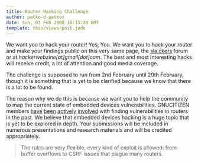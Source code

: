 ```yaml
---
title: Router Hacking Challenge
author: petko-d-petkov
date: Sun, 03 Feb 2008 16:15:28 GMT
template: this/views/post.jade
---
```


We want you to hack your router! Yes, You. We want you to hack your router and make your findings public on this very same page, the [sla.ckers](http://sla.ckers.org/forum/read.php?13,20128) forum or at _hackerwebzine[at]gmail[dot]com_. The best and most interesting hacks will receive credit, a lot of attention and good media coverage.

The challenge is supposed to run from 2nd February until 29th February, though it is something that is yet to be clarified because we know that there is a lot to be found.

The reason why we do this is because we want you to help the community to map the current state of embedded devices vulnerabilities. GNUCITIZEN members [have](/blog/hacking-the-interwebs) [been](/blog/call-jacking) [actively](/blog/bt-home-flub-pwnin-the-bt-home-hub) [involved](/blog/security-and-hacking-scene-in-london/) with finding vulnerabilities in routers in the past. We believe that embedded devices hacking is a huge topic that is yet to be explored in depth. Your submissions will be included in numerous presentations and research materials and will be credited appropriately.

> The rules are very flexible, every kind of exploit is allowed: from buffer overflows to CSRF issues that plague many routers.
